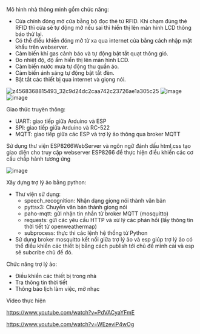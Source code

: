 Mô hình nhà thông minh gồm chức năng:
-	Cửa chính đóng mở cửa bằng bộ đọc thẻ từ RFID. Khi chạm đúng thẻ RFID thì cửa sẽ tự động mở nếu sai thì hiển thị lên màn hình LCD thông báo thử lại.
-	Có thể điều khiển đóng mở từ xa qua internet cửa bằng cách nhập mật khẩu trên webserver.
-	Cảm biến khí gas cảnh báo và tự động bật tắt quạt thông gió.
-	Đo nhiệt độ, độ ẩm hiển thị lên màn hình LCD.
-	Cảm biến nước mưa tự động thu quần áo.
-	Cảm biến ánh sáng tự động bật tắt đèn.
-	Bật tắt các thiết bị qua internet và giọng nói.

![z4568368815493_32c9d24dc2caa742c23726ae1a305c25](https://github.com/ToanPham2000/home/assets/142808050/bfd34531-00ae-4bde-8909-0c70c94dd408)
![image](https://github.com/ToanPham2000/smarthome/assets/142808050/bab8a495-cddb-420e-a28a-8c5a5dcc1484)
![image](2023_1022_16382900.png)

Giao thức truyèn thông:
- UART: giao tiếp giữa Arduino và ESP
- SPI: giao tiếp giữa Arduino và RC-522
- MQTT: giao tiếp giữa các ESP và trợ lý ảo thông qua broker MQTT

Sử dụng thư viện ESP8266WebServer và ngôn ngữ đánh dấu html,css tạo giao diện cho truy cập webserver ESP8266 để thực hiện điều khiển các cơ cấu chấp hành tương ứng

![image](https://github.com/ToanPham2000/smarthome/assets/142808050/3533aba3-0be6-4638-a3e6-76b13a181287)

Xây dựng trợ lý ảo bằng python:
- Thư viện sử dụng:
  - speech_recognition: Nhận dạng giọng nói thành văn bản
  - pyttsx3: Chuyển văn bản thành giọng nói
  - paho-mqtt: gửi nhận tin nhắn từ broker MQTT (mosquitto)
  - requests: gửi các yêu cầu HTTP và xử lý các phản hồi (lấy thông tin thời tiết từ openweathermap)
  - subprocess: thực thi các lệnh hệ thống từ Python
- Sử dụng broker mosquitto kết nối giữa trợ lý ảo và esp giúp trợ lý ảo có thể điều khiển các thiết bị bằng cách publish tới chủ đề mình cài và esp sẽ subcribe chủ đề đó. 

Chức năng trợ lý ảo:
- Điều khiển các thiết bị trong nhà
- Tra thông tin thời tiết
- Thông báo lịch làm việc, mở nhạc

Video thực hiện

https://www.youtube.com/watch?v=PdVACyaYFmE

https://www.youtube.com/watch?v=WEzeviP4wOg
